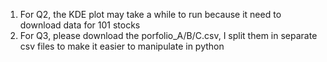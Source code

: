 1. For Q2, the KDE plot may take a while to run because it need to download data for 101 stocks
2. For Q3, please download the porfolio_A/B/C.csv, I split them in separate csv files to make it easier to manipulate in python
